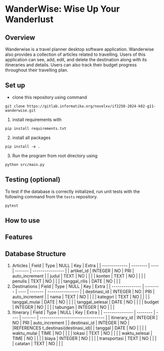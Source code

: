 # WanderWise: Wise Up Your Wanderlust

## Overview

Wanderwise is a travel planner desktop software application. Wanderwise also provides a collection of articles related to travelling. Users of this application can see, add, edit, and delete the destination along with its itineraries and details. Users can also track their budget progress throughout their travelling plan.

## Set up
- clone this repository using command
```
git clone https://gitlab.informatika.org/novelxv/if2250-2024-k02-g11-wanderwise.git
```
1. install requirements with
```
pip install requirements.txt
```
2. install all packages
```
pip install -e .
```
3. Run the program from root directory using
```
python src/main.py
```

## Testing (optional)
To test if the database is correctly initialized, run unit tests with the following command from the `tests` repository.
```
pytest
```

## How to use

## Features


## Database Structure
1. Articles
|     Field     |    Type   | NULL |   Key   |       Extra      |
| ------------- |  -------- | ---- | ------- | ---------------- |
| artikel_id    |  INTEGER  |  NO  |   PRI   |  auto_increment  |
| judul         |    TEXT   |  NO  |         |                  |
| konten        |    TEXT   |  NO  |         |                  |
| penulis       |    TEXT   |  NO  |         |                  |
| tanggal_rilis |    DATE   |  NO  |         |                  |
2. Destinations
|       Field     |    Type   | NULL |   Key   |       Extra      |
| --------------- |  -------- | ---- | ------- | ---------------- |
| destinasi_id    |  INTEGER  |  NO  |   PRI   | auto_increment   |
| nama            |    TEXT   |  NO  |         |                  |
| kategori        |    TEXT   |  NO  |         |                  |
| tanggal_mulai   |    DATE   |  NO  |         |                  |
| tanggal_selesai |    DATE   |  NO  |         |                  |
| budget          |  INTEGER  |  NO  |         |                  |
| tabungan        |  INTEGER  |  NO  |         |                  |
3. Itinerary
|       Field     |    Type   | NULL |   Key   |                 Extra              |
| --------------- |  -------- | ---- | ------- | ---------------------------------  |
| itinerary_id    |  INTEGER  |  NO  |   PRI   |            auto_increment          |
| destinasi_id    |  INTEGER  |  NO  |         |REFERENCES t_destinasi(destinasi_id)|
|     tanggal     |    DATE   |  NO  |         |                                    |
|  waktu_mulai    |    TIME   |  NO  |         |                                    |
|     lokasi      |    TEXT   |  NO  |         |                                    |
| waktu_selesai   |    TIME   |  NO  |         |                                    |
|     biaya       |  INTEGER  |  NO  |         |                                    |
|  transportasi   |    TEXT   |  NO  |         |                                    |
|    catatan      |    TEXT   |  NO  |         |                                    |